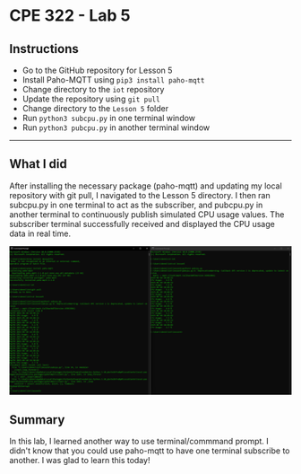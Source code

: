 # CPE 322 - Lab 5

## Instructions 

- Go to the GitHub repository for Lesson 5
- Install Paho-MQTT using `pip3 install paho-mqtt`
- Change directory to the `iot` repository
- Update the repository using `git pull`
- Change directory to the `Lesson 5` folder
- Run `python3 subcpu.py` in one terminal window
- Run `python3 pubcpu.py` in another terminal window

---

## What I did

After installing the necessary package (paho-mqtt) and updating my local repository with git pull, I navigated to the Lesson 5 directory. I then ran subcpu.py in one terminal to act as the subscriber, and pubcpu.py in another terminal to continuously publish simulated CPU usage values. The subscriber terminal successfully received and displayed the CPU usage data in real time.

![Screenshot: ](https://github.com/Dennis3204/CPE-322/blob/main/Labs/Lab%205/CPE322Lab5.png)


## Summary
In this lab, I learned another way to use terminal/commmand prompt. I didn't know that you could use paho-mqtt to have one terminal subscribe to another. I was glad to learn this today!
